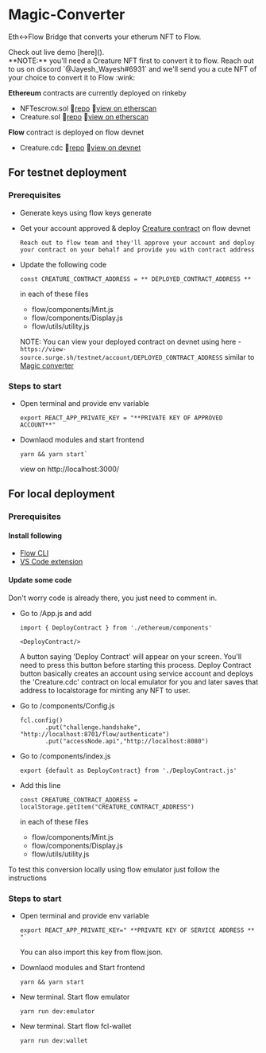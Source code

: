 
# Magic-Converter

Eth<->Flow Bridge that converts your etherum NFT to Flow.

<div>Check out live demo [here]().</div>
**NOTE:** you'll need a Creature NFT first to convert it to flow. Reach out to us on discord `@Jayesh_Wayesh#6931` and we'll send you a cute NFT of your choice to convert it to Flow :wink:

**Ethereum** contracts are currently deployed on rinkeby
* NFTescrow.sol  :link:[repo](src/ethereum/rinkeby/contracts/Creature.sol)  :link:[view on etherscan](https://rinkeby.etherscan.io/address/0x556B0560205E62c3F690d86C775138d1f9911FA3#tokentxnsErc721)
* Creature.sol   :link:[repo](src/ethereum/rinkeby/contracts/NFTescrow.sol)  :link:[view on etherscan](https://rinkeby.etherscan.io/address/0x6e725769394A8821fCadD267a2DEf2e69acF666f)

**Flow** contract is deployed on flow devnet
* Creature.cdc  :link:[repo](src/flow/contracts/Creature.cdc)  :link:[view on devnet](https://view-source.surge.sh/testnet/account/0xb701d39c688efd5b)



## For testnet deployment

### Prerequisites

- Generate keys using
  flow keys generate

- Get your account approved & deploy [Creature contract](src/flow/contracts/Creature.cdc) on flow devnet
  ```
  Reach out to flow team and they'll approve your account and deploy your contract on your behalf and provide you with contract address
  ```

- Update the following code
  ```
  const CREATURE_CONTRACT_ADDRESS = ** DEPLOYED_CONTRACT_ADDRESS **
  ```
  in each of these files

  * flow/components/Mint.js
  * flow/components/Display.js
  * flow/utils/utility.js

  NOTE: You can view your deployed contract on devnet using here - `https://view-source.surge.sh/testnet/account/DEPLOYED_CONTRACT_ADDRESS`
  similar to [Magic converter](https://view-source.surge.sh/testnet/account/0xb701d39c688efd5b)

### Steps to start

* Open terminal and provide env variable
  ```
  export REACT_APP_PRIVATE_KEY = "**PRIVATE KEY OF APPROVED ACCOUNT**"
  ```

* Downlaod modules and start frontend
  ```
  yarn && yarn start`
  ```
  view on http://localhost:3000/



## For local deployment

### Prerequisites

#### Install following
* [Flow CLI](https://docs.onflow.org/docs/cli)
* [VS Code extension](https://docs.onflow.org/docs/visual-studio-code-extension)

#### Update some code  

Don't worry code is already there, you just need to comment in.

- Go to /App.js and add

  ```
  import { DeployContract } from './ethereum/components'
  ```

  ```
  <DeployContract/>
  ```

  A button saying 'Deploy Contract' will appear on your screen. You'll need to press this button before starting this process.
  Deploy Contract button basically creates an account using service account and deploys the 'Creature.cdc' contract on local emulator for you and later saves that address to localstorage for minting any NFT to user.  

- Go to /components/Config.js
  ```
  fcl.config()
         .put("challenge.handshake", "http://localhost:8701/flow/authenticate")
         .put("accessNode.api","http://localhost:8080")
  ```


- Go to /components/index.js
  ```
  export {default as DeployContract} from './DeployContract.js'
  ```

- Add this line
  ```
  const CREATURE_CONTRACT_ADDRESS = localStorage.getItem("CREATURE_CONTRACT_ADDRESS")
  ```
  in each of these files

  * flow/components/Mint.js
  * flow/components/Display.js
  * flow/utils/utility.js


To test this conversion locally using flow emulator just follow the instructions

### Steps to start

* Open terminal and provide env variable
  ```
  export REACT_APP_PRIVATE_KEY=" **PRIVATE KEY OF SERVICE ADDRESS ** "`
  ```
  You can also import this key from flow.json.

* Downlaod modules and Start frontend
  ```
  yarn && yarn start
  ```

* New terminal. Start flow emulator
  ```
  yarn run dev:emulator
  ```

* New terminal. Start flow fcl-wallet
  ```
  yarn run dev:wallet
  ```
